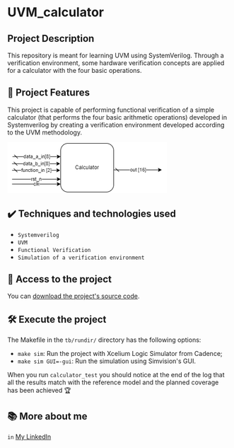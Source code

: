 # UVM_calculator

## Project Description

This repository is meant for learning UVM using SystemVerilog. Through a verification environment, some hardware verification concepts are applied for a calculator with the four basic operations.

## 🔨 Project Features

This project is capable of performing functional verification of a simple calculator (that performs the four basic arithmetic operations) developed in Systemverilog by creating a verification environment developed according to the UVM methodology.

![](doc/figs/calculator_bd.png)

## ✔️ Techniques and technologies used

- `Systemverilog`
- `UVM`
- `Functional Verification`
- `Simulation of a verification environment`

## 📁 Access to the project

You can [download the project's source code](https://github.com/MarleyLobao/UVM_calculator.git).

## 🛠️ Execute the project

The Makefile in the `tb/rundir/` directory has the following options:
- `make sim`: Run the project with Xcelium Logic Simulator from Cadence;
- `make sim GUI=-gui`: Run the simulation using Simvision's GUI.

When you run `calculator_test` you should notice at the end of the log that all the results match with the reference model and the planned coverage has been achieved 🏆 

## 📚 More about me

`in` [My LinkedIn](https://www.linkedin.com/in/marley-lobao-de-sousa/)
